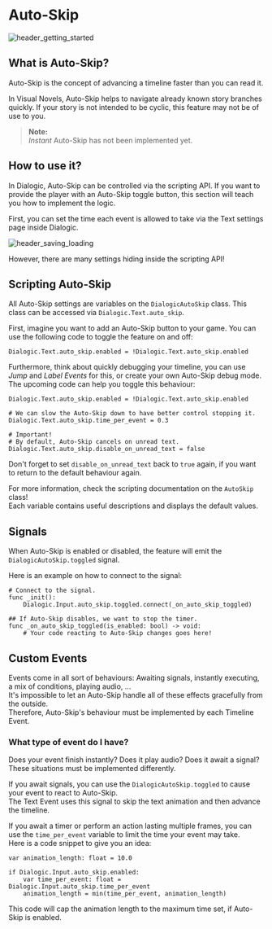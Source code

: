 # Auto-Skip

![header_getting_started](/media/headers/autoskip.png)

## What is Auto-Skip?

Auto-Skip is the concept of advancing a timeline faster than you can read it.

In Visual Novels, Auto-Skip helps to navigate already known story branches quickly.
If your story is not intended to be cyclic, this feature may not be of use to you.

> **Note:** \
> *Instant* Auto-Skip has not been implemented yet.

## How to use it?

In Dialogic, Auto-Skip can be controlled via the scripting API. If you want to provide the player with an Auto-Skip toggle button, this section will teach you how to implement the logic.

First, you can set the time each event is allowed to take via the Text settings page inside Dialogic.

![header_saving_loading](/media/auto_skip_settings.png)

However, there are many settings hiding inside the scripting API!

## Scripting Auto-Skip

All Auto-Skip settings are variables on the `DialogicAutoSkip` class.
This class can be accessed via `Dialogic.Text.auto_skip`.

First, imagine you want to add an Auto-Skip button to your game. You can use the following code to toggle the feature on and off:

```gdscript
Dialogic.Text.auto_skip.enabled = !Dialogic.Text.auto_skip.enabled
```

Furthermore, think about quickly debugging your timeline, you can use *Jump* and *Label Events* for this, or create your own Auto-Skip debug mode.\
The upcoming code can help you toggle this behaviour:

```gdscript
Dialogic.Text.auto_skip.enabled = !Dialogic.Text.auto_skip.enabled

# We can slow the Auto-Skip down to have better control stopping it.
Dialogic.Text.auto_skip.time_per_event = 0.3

# Important!
# By default, Auto-Skip cancels on unread text.
Dialogic.Text.auto_skip.disable_on_unread_text = false
```

Don't forget to set `disable_on_unread_text` back to `true` again, if you want to return to the default behaviour again.

For more information, check the scripting documentation on the `AutoSkip` class!\
Each variable contains useful descriptions and displays the default values.

## Signals

When Auto-Skip is enabled or disabled, the feature will emit the
`DialogicAutoSkip.toggled` signal.

Here is an example on how to connect to the signal:

```gdscript
# Connect to the signal.
func _init():
    Dialogic.Input.auto_skip.toggled.connect(_on_auto_skip_toggled)

## If Auto-Skip disables, we want to stop the timer.
func _on_auto_skip_toggled(is_enabled: bool) -> void:
    # Your code reacting to Auto-Skip changes goes here!
```

## Custom Events

Events come in all sort of behaviours: Awaiting signals, instantly executing, a mix of conditions, playing audio, …\
It's impossible to let an Auto-Skip handle all of these effects gracefully from the outside.\
Therefore, Auto-Skip's behaviour must be implemented by each Timeline Event.

### What type of event do I have?

Does your event finish instantly? Does it play audio? Does it await a signal?\
These situations must be implemented differently.

If you await signals, you can use the `DialogicAutoSkip.toggled` to cause your event to react to Auto-Skip.\
The Text Event uses this signal to skip the text animation and then advance the timeline.

If you await a timer or perform an action lasting multiple frames, you can use the `time_per_event` variable to limit the time your event may take.\
Here is a code snippet to give you an idea:

```gdscript
var animation_length: float = 10.0

if Dialogic.Input.auto_skip.enabled:
    var time_per_event: float = Dialogic.Input.auto_skip.time_per_event
    animation_length = min(time_per_event, animation_length)
```

This code will cap the animation length to the maximum time set, if Auto-Skip is enabled.
